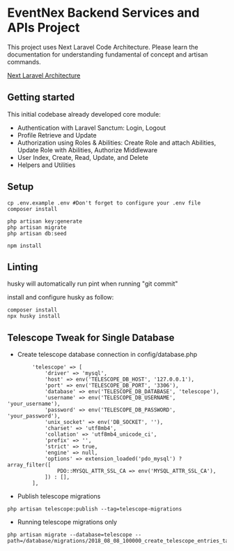 # EventNex Backend Services and APIs Project

This project uses Next Laravel Code Architecture. Please learn the documentation for understanding fundamental of concept and artisan commands.

[Next Laravel Architecture](https://next-laravel.netlify.app/)

## Getting started

This initial codebase already developed core module:

-   Authentication with Laravel Sanctum: Login, Logout
-   Profile Retrieve and Update
-   Authorization using Roles & Abilities: Create Role and attach Abilities, Update Role with Abilities, Authorize Middleware
-   User Index, Create, Read, Update, and Delete
-   Helpers and Utilities

## Setup

```
cp .env.example .env #Don't forget to configure your .env file
composer install

php artisan key:generate
php artisan migrate
php artisan db:seed

npm install

```

## Linting

husky will automatically run pint when running "git commit"

install and configure husky as follow:

```
composer install
npx husky install
```


## Telescope Tweak for Single Database
- Create telescope database connection in config/database.php
```
        'telescope' => [
            'driver' => 'mysql',
            'host' => env('TELESCOPE_DB_HOST', '127.0.0.1'),
            'port' => env('TELESCOPE_DB_PORT', '3306'),
            'database' => env('TELESCOPE_DB_DATABASE', 'telescope'),
            'username' => env('TELESCOPE_DB_USERNAME', 'your_username'),
            'password' => env('TELESCOPE_DB_PASSWORD', 'your_password'),
            'unix_socket' => env('DB_SOCKET', ''),
            'charset' => 'utf8mb4',
            'collation' => 'utf8mb4_unicode_ci',
            'prefix' => '',
            'strict' => true,
            'engine' => null,
            'options' => extension_loaded('pdo_mysql') ? array_filter([
                PDO::MYSQL_ATTR_SSL_CA => env('MYSQL_ATTR_SSL_CA'),
            ]) : [],
        ],
```

- Publish telescope migrations
```
php artisan telescope:publish --tag=telescope-migrations
```

- Running telescope migrations only
```
php artisan migrate --database=telescope --path=/database/migrations/2018_08_08_100000_create_telescope_entries_table.php
```